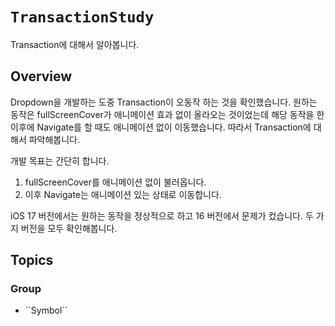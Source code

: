 # ``TransactionStudy``

Transaction에 대해서 알아봅니다.

## Overview

Dropdown을 개발하는 도중 Transaction이 오동작 하는 것을 확인했습니다. 원하는 동작은 fullScreenCover가 애니메이션 효과 없이 올라오는 것이었는데 해당 동작을 한 이후에 Navigate를 할 때도 애니메이션 없이 이동했습니다. 따라서 Transaction에 대해서 파악해봅니다. 

개발 목표는 간단히 합니다. 
1. fullScreenCover를 애니메이션 없이 불러옵니다. 
2. 이후 Navigate는 애니메이션 있는 상태로 이동합니다. 

iOS 17 버전에서는 원하는 동작을 정상적으로 하고 16 버전에서 문제가 컸습니다. 두 가지 버전을 모두 확인해봅니다. 

## Topics

### <!--@START_MENU_TOKEN@-->Group<!--@END_MENU_TOKEN@-->

- <!--@START_MENU_TOKEN@-->``Symbol``<!--@END_MENU_TOKEN@-->
